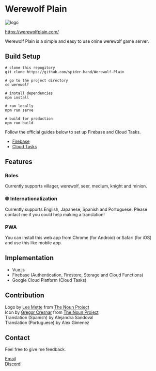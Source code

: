 # Werewolf Plain

![logo](../master/public/images/icons/android-icon-192x192.png)

https://werewolfplain.com/  

Werewolf Plain is a simple and easy to use onine werewolf game server.  

## Build Setup
```
# clone this repogitory
git clone https://github.com/spider-hand/Werewolf-Plain

# go to the project directory
cd werewolf

# install dependencies
npm install

# run locally
npm run serve

# build for production
npm run build
```

Follow the official guides below to set up Firebase and Cloud Tasks.  

- [Firebase](https://firebase.google.com/docs/web/setup)
- [Cloud Tasks](https://cloud.google.com/tasks/docs/quickstart-appengine)

## Features
### Roles
Currently supports villager, werewolf, seer, medium, knight and minion.

### :globe_with_meridians: Internationalization
Currently supports English, Japanese, Spanish and Portuguese. Please contact me if you could help making a translation!

### PWA
You can install this web app from Chrome (for Android) or Safari (for iOS) and use this like mobile app. 

## Implementation
- Vue.js
- Firebase (Authentication, Firestore, Storage and Cloud Functions)
- Google Cloud Platform (Cloud Tasks)

## Contribution
Logo by [Lee Mette](http://thenounproject.com/leemette) from [The Noun Project](http://thenounproject.com)  
Icon by [Gregor Cresnar](http://thenounproject.com/grega.cresnar) from [The Noun Project](http://thenounproject.com)  
Translation (Spanish) by Alejandra Sandoval  
Translation (Portuguese) by Alex Gimenez  

## Contact
Feel free to give me feedback.  

[Email](mailto:creative.spider.hand@gmail.com)  
[Discord](https://discord.gg/Vrtx7fW)  
